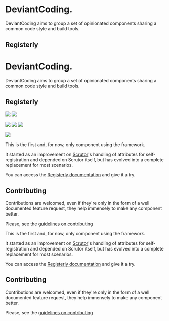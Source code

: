 # DeviantCoding.

DeviantCoding aims to group a set of opinionated components sharing a common code style and build tools.

## Registerly
# DeviantCoding.

DeviantCoding aims to group a set of opinionated components sharing a common code style and build tools.

## Registerly
<a href="https://github.com/manuel-fernandez-rodriguez/DeviantCoding/actions/workflows/registerly-build.yml"><img src="https://img.shields.io/github/actions/workflow/status/manuel-fernandez-rodriguez/DeviantCoding/registerly-build.yml"></a>&nbsp;<a href="https://github.com/manuel-fernandez-rodriguez/DeviantCoding/actions/workflows/registerly-publish.yml"><img src="https://img.shields.io/github/actions/workflow/status/manuel-fernandez-rodriguez/DeviantCoding/registerly-publish.yml?label=release"></a>
<br/>

<a href="https://github.com/manuel-fernandez-rodriguez/DeviantCoding/releases"><img src="https://img.shields.io/github/v/release/manuel-fernandez-rodriguez/DeviantCoding?filter=Registerly*&label=published%20release"></a>&nbsp;<a href="https://nuget.org/packages/DeviantCoding.Registerly/"><img src="https://img.shields.io/nuget/v/DeviantCoding.Registerly?label=nuget%20stable"></a>&nbsp;<a href="https://int.nugettest.org/packages/DeviantCoding.Registerly/"><img src="https://img.shields.io/nuget/vpre/DeviantCoding.Registerly?label=nuget%20latest"></a>
<br/>

<a href="https://github.com/manuel-fernandez-rodriguez/DeviantCoding/issues"><img src="https://img.shields.io/github/issues-search/manuel-fernandez-rodriguez/DeviantCoding?query=is%3Aissue%20is%3Aopen&label=Open%20Issues"></a>


This is the first and, for now, only component using the framework. 

It started as an improvement on [Scrutor](https://github.com/khellang/Scrutor)'s handling of attributes for self-registration and 
depended on Scrutor itself, but has evolved into a complete replacement for most scenarios.

You can access the [Registerly documentation](https://manuel-fernandez-rodriguez.github.io/DeviantCoding/docs/registerly/introduction.html) and give it a try.

## Contributing
Contributions are welcomed, even if they're only in the form of a well documented feature request, they help immensely to
make any component better.

Please, see the [guidelines on contributing](CONTRIBUTING.md)



This is the first and, for now, only component using the framework. 

It started as an improvement on [Scrutor](https://github.com/khellang/Scrutor)'s handling of attributes for self-registration and 
depended on Scrutor itself, but has evolved into a complete replacement for most scenarios.

You can access the [Registerly documentation](https://manuel-fernandez-rodriguez.github.io/DeviantCoding/docs/registerly/introduction.html) and give it a try.

## Contributing
Contributions are welcomed, even if they're only in the form of a well documented feature request, they help immensely to
make any component better.

Please, see the [guidelines on contributing](CONTRIBUTING.md)
